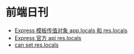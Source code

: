 # 前端日刊

* [Express 模板传值对象 app.locals 和 res.locals](https://itbilu.com/nodejs/npm/Ny0k0TKP-.html)
* [Express 官方 api res.locals](http://expressjs.com/en/api.html#res.locals)
* [can set res.locals](https://github.com/expressjs/express/issues/1238)
